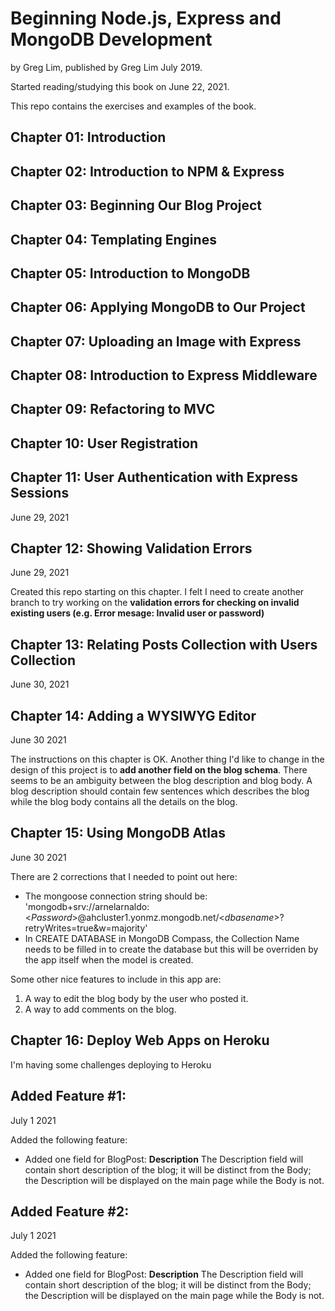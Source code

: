 # Beginning Node.js, Express and MongoDB Development

by Greg Lim, published by Greg Lim July 2019.

Started reading/studying this book on June 22, 2021.

This repo contains the exercises and examples of the book.

## Chapter 01: Introduction

## Chapter 02: Introduction to NPM & Express

## Chapter 03: Beginning Our Blog Project

## Chapter 04: Templating Engines

## Chapter 05: Introduction to MongoDB

## Chapter 06: Applying MongoDB to Our Project

## Chapter 07: Uploading an Image with Express

## Chapter 08: Introduction to Express Middleware

## Chapter 09: Refactoring to MVC

## Chapter 10: User Registration

## Chapter 11: User Authentication with Express Sessions

June 29, 2021

## Chapter 12: Showing Validation Errors

June 29, 2021

Created this repo starting on this chapter. I felt I need to create another branch to try working on the **validation errors for checking on invalid existing users (e.g. Error mesage: Invalid user or password)**

## Chapter 13: Relating Posts Collection with Users Collection

June 30, 2021

## Chapter 14: Adding a WYSIWYG Editor

June 30 2021

The instructions on this chapter is OK. Another thing I'd like to change in the design of this project is to **add another field on the blog schema**. There seems to be an ambiguity between the blog description and blog body. A blog description should contain few sentences which describes the blog while the blog body contains all the details on the blog.

## Chapter 15: Using MongoDB Atlas

June 30 2021

There are 2 corrections that I needed to point out here:

- The mongoose connection string should be: 'mongodb+srv://arnelarnaldo:<_Password_>@ahcluster1.yonmz.mongodb.net/<_dbasename_>?retryWrites=true&w=majority'
- In CREATE DATABASE in MongoDB Compass, the Collection Name needs to be filled in to create the database but this will be overriden by the app itself when the model is created.

Some other nice features to include in this app are:

1. A way to edit the blog body by the user who posted it.
2. A way to add comments on the blog.

## Chapter 16: Deploy Web Apps on Heroku

I'm having some challenges deploying to Heroku

## Added Feature #1:

July 1 2021

Added the following feature:

- Added one field for BlogPost: **Description**
  The Description field will contain short description of the blog; it will be distinct from the Body; the Description will be displayed on the main page while the Body is not.

## Added Feature #2:

July 1 2021

Added the following feature:

- Added one field for BlogPost: **Description**
  The Description field will contain short description of the blog; it will be distinct from the Body; the Description will be displayed on the main page while the Body is not.
